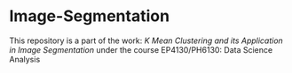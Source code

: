 # Image-Segmentation

This repository is a part of the work: *K Mean Clustering and its Application in Image Segmentation* under the course EP4130/PH6130: Data Science Analysis
